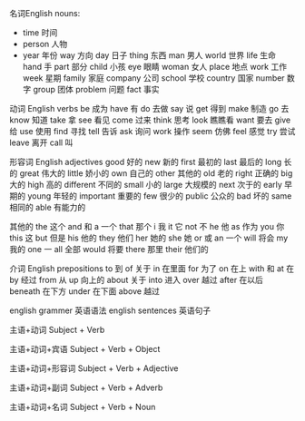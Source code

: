 名词English nouns:
- time 时间
- person 人物
- year 年份
way 方向
day 日子
thing 东西
man 男人
world 世界
life 生命
hand 手
part 部分
child 小孩
eye 眼睛
woman 女人
place 地点
work 工作
week 星期
family 家庭
company 公司
school 学校
country 国家
number 数字
group 团体
problem 问题
fact 事实

动词
English verbs
be 成为
have 有
do 去做
say 说
get 得到
make 制造
go 去
know 知道
take 拿
see 看见
come 过来
think 思考
look 瞧瞧看
want 要去
give 给
use 使用
find 寻找
tell 告诉
ask 询问
work 操作
seem 仿佛
feel 感觉
try 尝试
leave 离开
call 叫

形容词
English adjectives
good 好的
new 新的
first 最初的
last 最后的
long 长的
great 伟大的
little 娇小的
own 自己的
other 其他的
old 老的
right 正确的
big 大的
high 高的
different 不同的
small 小的
large 大规模的
next 次于的
early 早期的
young 年轻的
important 重要的
few 很少的
public 公众的
bad 坏的
same 相同的
able 有能力的

其他的
the 这个
and 和
a 一个
that 那个
i 我
it 它
not 不
he 他
as 作为
you 你
this 这
but 但是
his 他的
they 他们
her 她的
she 她
or 或
an 一个
will 将会
my 我的
one 一
all 全部
would 将要
there 那里
their 他们的

介词
English prepositions
to 到
of 关于
in 在里面
for 为了
on 在上
with 和
at 在
by 经过
from 从
up 向上的
about 关于
into 进入
over 越过
after 在以后
beneath 在下方
under 在下面
above 越过

english grammer 英语语法
english sentences 英语句子

主语+动词 Subject + Verb

主语+动词+宾语 Subject + Verb + Object

主语+动词+形容词 Subject + Verb + Adjective

主语+动词+副词 Subject + Verb + Adverb

主语+动词+名词 Subject + Verb + Noun
